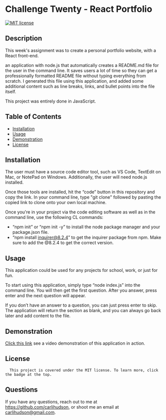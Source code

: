 #  Challenge Twenty - React Portfolio

  [![MIT license](https://img.shields.io/badge/License-MIT-blue.svg)](https://choosealicense.com/licenses/mit//)
        
  ## Description
   This week's assignment was to create a personal portfolio website, with a React front-end.
   
   an application with node.js that automatically creates a README.md file for the user in the command line. It saves users a lot of time so they can get a professionally formatted README file without typing everything from scratch. I generated this file using this application, and added some additional content such as line breaks, links, and bullet points into the file itself. 
   
   This project was entirely done in JavaScript.
  
  ## Table of Contents
  - [Installation](#installation)
  - [Usage](#usage)
  - [Demonstration](#demonstration)
  - [License](#license)
  
  ## Installation
  The user must have a source code editor tool, such as VS Code, TextEdit on Mac, or NotePad on Windows. Additionally, the user will need node.js installed. 
  
  Once those tools are installed, hit the “code” button in this repository and copy the link. In your command line, type "git clone" followed by pasting the copied link to clone onto your own local machine. 
  
  Once you're in your project via the code editing software as well as in the command line, use the following CL commands: 
  * “npm init” or “npm init -y” to install the node package manager and your package.json file. 
  * “npm install inquirer@8.2.4” to get the inquirer package from npm. Make sure to add the @8.2.4 to get the correct version.
  
  ## Usage
  This application could be used for any projects for school, work, or just for fun.
  
  To start using this application, simply type “node index.js” into the command line. You will then get the first question. After you answer, press enter and the next question will appear. 
  
  If you don’t have an answer to a question, you can just press enter to skip. The application will return the section as blank, and you can always go back later and add content to the file. 

  ## Demonstration
  [Click this link](https://drive.google.com/file/d/1jmo5cuZZOBo-1tUNu6xV6-Y_-RMHgdEH/view) see a video demonstration of this application in action.
  

  ## License
      This project is covered under the MIT license. To learn more, click the badge at the top.

  ## Questions
  If you have any questions, reach out to me at https://github.com/carlihudson, or shoot me an email at carlihudson@gmail.com.
   